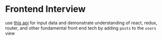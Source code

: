 
# Frontend Interview 

use [this api](https://jsonplaceholder.typicode.com/) for input data and
demonstrate understanding of react, redux, router, and other fundamental front
end tech by adding `posts` to the `users` view
